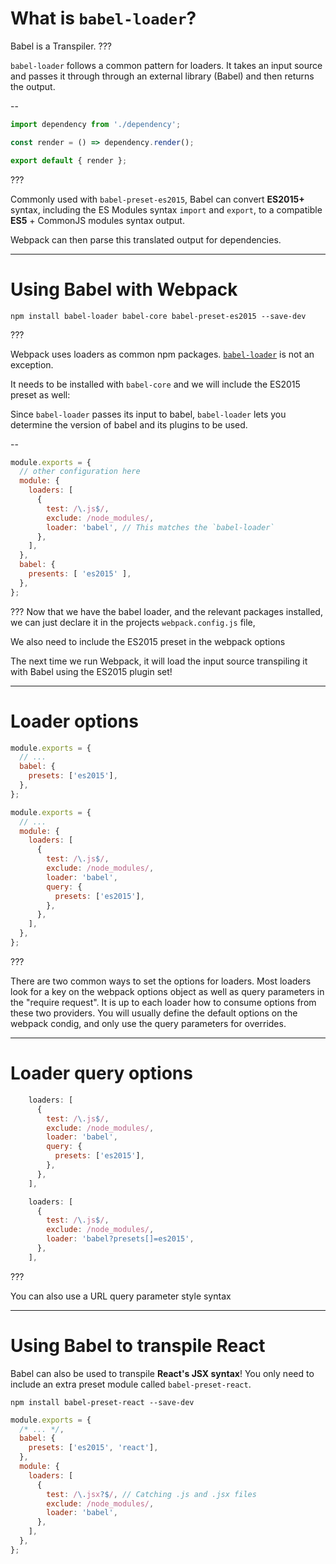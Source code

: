 # What is `babel-loader`?

Babel is a Transpiler.
???

`babel-loader` follows a common pattern for loaders. It takes an input source and passes it through through an external library (Babel) and then returns the output.

--

```javascript
import dependency from './dependency';

const render = () => dependency.render();

export default { render };
```

???

Commonly used with `babel-preset-es2015`, Babel can convert __ES2015+__ syntax, including the ES Modules syntax `import` and `export`, to a compatible __ES5__ + CommonJS modules syntax output.

Webpack can then parse this translated output for dependencies.


---

# Using Babel with Webpack

```shell
npm install babel-loader babel-core babel-preset-es2015 --save-dev
```

???

Webpack uses loaders as common npm packages. [`babel-loader`](https://github.com/babel/babel-loader) is not an exception.

It needs to be installed with `babel-core` and we will include the ES2015 preset as well:

Since `babel-loader` passes its input to babel, `babel-loader` lets you determine the version of babel and its plugins to be used.

--

```js
module.exports = {
  // other configuration here
  module: {
    loaders: [
      {
        test: /\.js$/,
        exclude: /node_modules/,
        loader: 'babel', // This matches the `babel-loader`
      },
    ],
  },
  babel: {
    presents: [ 'es2015' ],
  },
};
```

???
Now that we have the babel loader, and the relevant packages installed, we can just declare it in the projects `webpack.config.js` file,

We also need to include the ES2015 preset in the webpack options

The next time we run Webpack, it will load the input source transpiling it with Babel using the ES2015 plugin set!

---

# Loader options

```js
module.exports = {
  // ...
  babel: {
    presets: ['es2015'],
  },
};
```

```js
module.exports = {
  // ...
  module: {
    loaders: [
      {
        test: /\.js$/,
        exclude: /node_modules/,
        loader: 'babel',
        query: {
          presets: ['es2015'],
        },
      },
    ],
  },
};
```

???

There are two common ways to set the options for loaders. Most loaders look for a key on the webpack options object as well as query parameters in the "require request". It is up to each loader how to consume options from these two providers. You will usually define the default options on the webpack condig, and only use the query parameters for overrides.

---

# Loader query options

```js
    loaders: [
      {
        test: /\.js$/,
        exclude: /node_modules/,
        loader: 'babel',
        query: {
          presets: ['es2015'],
        },
      },
    ],
```

```js
    loaders: [
      {
        test: /\.js$/,
        exclude: /node_modules/,
        loader: 'babel?presets[]=es2015',
      },
    ],
```

???

You can also use a URL query parameter style syntax

---

# Using Babel to transpile React

Babel can also be used to transpile __React's JSX syntax__! You only need to include an extra preset module called `babel-preset-react`.

```shell
npm install babel-preset-react --save-dev
```

```js
module.exports = {
  /* ... */,
  babel: {
    presets: ['es2015', 'react'],
  },
  module: {
    loaders: [
      {
        test: /\.jsx?$/, // Catching .js and .jsx files
        exclude: /node_modules/,
        loader: 'babel',
      },
    ],
  },
};
```
